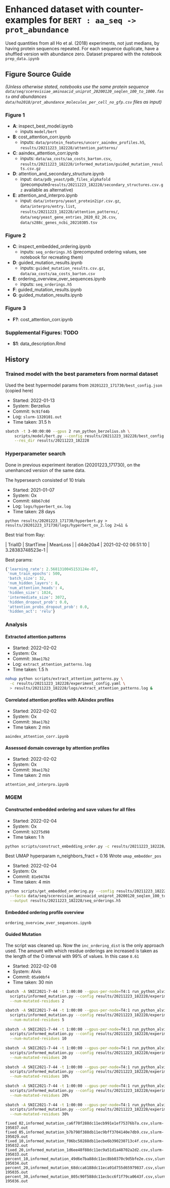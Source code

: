 # Enhanced dataset with counter-examples for `BERT : aa_seq -> prot_abundance`

Used quantities from all Ho et al. (2018) experiments, not just medians,
by having protein sequences repeated.
For each sequence duplicate, have a shuffled version with abundance zero.
Dataset prepared with the notebook `prep_data.ipynb`


## Figure Source Guide

*(Unless otherwise stated, notebooks use the same protein sequence `data/seq/scerevisiae_aminoacid_uniprot_20200120_seqlen_100_to_1000.fasta`
and abundances `data/ho2018/prot_abundance_molecules_per_cell_no_gfp.csv` files as input)*

### Figure 1

- **A**: inspect_best_model.ipynb
  * inputs `model/bert`
- **B**: cost_attention_corr.ipynb
  * inputs: `data/protein_features/uncorr_aaindex_profiles.h5`, `results/20211223_182228/attention_patterns/`
- **C**: aaindex_attention_corr.ipynb
  * inputs: `data/aa_costs/aa_costs_barton.csv`, `results/20211223_182228/informed_mutation/guided_mutation_results.csv.gz`
- **D**: attention_and_secondary_structure.ipynb
  * input: `data/pdb_yeast/pdb_files_alphafold` (precomputed`results/20211223_182228/secondary_structures.csv.gz` available as alternative) 
- **E**: attention_and_interpro.ipynb
  * input: `data/interpro/yeast_protein2ipr.csv.gz`, `data/interpro/entry.list`, `results/20211223_182228/attention_patterns/`, `data/seq/yeast_gene_entries_2020_02_26.csv`, `data/s288c_genes_ncbi_20210305.tsv`

### Figure 2

- **C**: inspect_embedded_ordering.ipynb
  * inputs: `seq_orderings.h5` (precomputed ordering values, see notebook for recreating them)
- **D**: guided_mutation_results.ipynb
  * inputs: `guided_mutation_results.csv.gz`, `data/aa_costs/aa_costs_barton.csv`
- **E**: ordering_overview_over_sequences.ipynb
  * inputs: `seq_orderings.h5` 
- **F**: guided_mutation_results.ipynb
- **G**: guided_mutation_results.ipynb

### Figure 3

- **F?**: cost_attention_corr.ipynb

### Supplemental Figures: TODO

- **S1**: data_description.Rmd


## History


### Trained model with the best parameters from normal dataset

Used the best hypermodel params from `20201223_171730/best_config.json`
(copied here)

* Started: 2022-01-13
* System: Berzelius
* Commit: `9c91f44b`
* Log: `slurm-1320101.out`
* Time taken: 31.5 h

```bash
sbatch -t 3-00:00:00 --gpus 2 run_python_berzelius.sh \
    scripts/model/bert.py --config results/20211223_182228/best_config.json \
    --res_dir results/20211223_182228
```


### Hyperparameter search 

Done in previous experiment iteration (20201223_171730), on the unenhanced 
version of the same data.

The hypersearch consisted of 10 trials

* Started: 2021-01-07
* System: Ox
* Commit: `68b67c0d`
* Log: `logs/hyperbert_ox.log`
* Time taken: 28 days

```shell
python results/20201223_171730/hyperbert.py > results/20201223_171730/logs/hyperbert_ox_2.log 2>&1 &
```

Best trial from Ray:

| TrialID  | StartTime           | MeanLoss         | 
| d4de20a4 | 2021-02-02 06:51:10 | 3.28383748523e-1 |

Best params:  

```python
{'learning_rate': 2.5681310045153124e-07, 
 'num_train_epochs': 500, 
 'batch_size': 32,
 'num_hidden_layers': 8, 
 'num_attention_heads': 4, 
 'hidden_size': 1024,
 'intermediate_size': 3072, 
 'hidden_dropout_prob': 0.0,
 'attention_probs_dropout_prob': 0.0, 
 'hidden_act': 'relu'}
```


### Analysis

#### Extracted attention patterns

* Started: 2022-02-02
* System: Ox
* Commit: `30ae17b2`
* Log: `extract_attention_patterns.log`
* Time taken: 1.5 h

```bash
nohup python scripts/extract_attention_patterns.py \
  -c results/20211223_182228/experiment_config.yaml \
  > results/20211223_182228/logs/extract_attention_patterns.log &
```

#### Correlated attention profiles with AAindex profiles

* Started: 2022-02-02
* System: Ox
* Commit: `30ae17b2`
* Time taken: 2 min

`aaindex_attention_corr.ipynb`

#### Assessed domain coverage by attention profiles

* Started: 2022-02-02
* System: Ox
* Commit: `30ae17b2`
* Time taken: 2 min

`attention_and_interpro.ipynb`


### MGEM

#### Constructed embedded ordering and save values for all files

* Started: 2022-02-04
* System: Ox
* Commit: `b2275d98`
* Time taken: 1 h

```bash
python scripts/construct_embedding_order.py -c results/20211223_182228/experiment_config.yaml
```

Best UMAP hyperparam n_neighbors_fract = 0.16
Wrote `umap_embedder_pos`


* Started: 2022-02-04
* System: Ox
* Commit: `81e94784`
* Time taken: 4 min


```bash
python scripts/get_embedded_ordering.py --config results/20211223_182228/experiment_config.yaml \
  --fasta data/seq/scerevisiae_aminoacid_uniprot_20200120_seqlen_100_to_1000.fasta \
  --output results/20211223_182228/seq_orderings.h5
```

#### Embedded ordering profile overview

`ordering_overview_over_sequences.ipynb`


#### Guided Mutation

The script was cleaned up. Now the `inc_ordering_dist` is the only approach used.
The amount with which residue orderings are increased is taken as the length of the
O interval with 99% of values. In this case `8.61`

* Started: 2022-02-08
* System: Alvis
* Commit: `05a90bf4`
* Time taken: 30 min

```bash
sbatch -A SNIC2021-7-44 -t 1:00:00 --gpus-per-node=T4:1 run_python_alvis_new.sh \
  scripts/informed_mutation.py --config results/20211223_182228/experiment_config.yaml \
  --num-mutated-residues 2

sbatch -A SNIC2021-7-44 -t 1:00:00 --gpus-per-node=T4:1 run_python_alvis_new.sh \
  scripts/informed_mutation.py --config results/20211223_182228/experiment_config.yaml \
  --num-mutated-residues 5
  
sbatch -A SNIC2021-7-44 -t 1:00:00 --gpus-per-node=T4:1 run_python_alvis_new.sh \
  scripts/informed_mutation.py --config results/20211223_182228/experiment_config.yaml \
  --num-mutated-residues 10
  
sbatch -A SNIC2021-7-44 -t 1:00:00 --gpus-per-node=T4:1 run_python_alvis_new.sh \
  scripts/informed_mutation.py --config results/20211223_182228/experiment_config.yaml \
  --num-mutated-residues 20
  
sbatch -A SNIC2021-7-44 -t 1:00:00 --gpus-per-node=T4:1 run_python_alvis_new.sh \
  scripts/informed_mutation.py --config results/20211223_182228/experiment_config.yaml \
  --num-mutated-residues 10%
  
sbatch -A SNIC2021-7-44 -t 1:00:00 --gpus-per-node=T4:1 run_python_alvis_new.sh \
  scripts/informed_mutation.py --config results/20211223_182228/experiment_config.yaml \
  --num-mutated-residues 20%
  
sbatch -A SNIC2021-7-44 -t 1:00:00 --gpus-per-node=T4:1 run_python_alvis_new.sh \
  scripts/informed_mutation.py --config results/20211223_182228/experiment_config.yaml \
  --num-mutated-residues 30% 
```

```csv
fixed_02,informed_mutation_ca6f70f288dc11ecb991e1ef75376b7a.csv,slurm-195037.out
fixed_05,informed_mutation_b7b798f388db11ec9bff3704140e7db9.csv,slurm-195029.out
fixed_10,informed_mutation_f06bc50288db11ecbe6b390230713c4f.csv,slurm-195032.out
fixed_20,informed_mutation_1d6ee48f88dc11ec9a51d1a48702a2d2.csv,slurm-195033.out
percent_10,informed_mutation_49d6e7ba88dc11ec8bb0370c9d5bfe2e.csv,slurm-195034.out
percent_20,informed_mutation_68dcca6188dc11eca91d755d65979837.csv,slurm-195035.out
percent_30,informed_mutation_805c90f588dc11ecbcc6f1f79ca0643f.csv,slurm-195036.out
```

